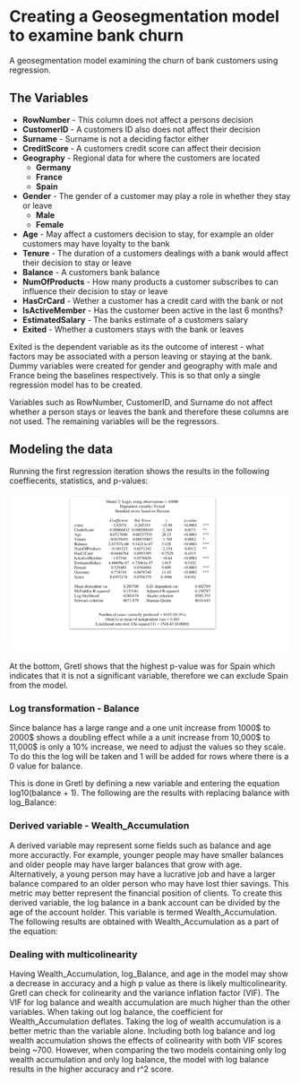 # Creating a Geosegmentation model to examine bank churn

A geosegmentation model examining the churn of bank customers using regression.

## The Variables

* **RowNumber** - This column does not affect a persons decision
* **CustomerID** - A customers ID also does not affect their decision
* **Surname** - Surname is not a deciding factor either
* **CreditScore** - A customers credit score can affect their decision
* **Geography** - Regional data for where the customers are located
    + **Germany**
    + **France**
    + **Spain**
* **Gender** - The gender of a customer may play a role in whether they stay or leave
    + **Male**
    + **Female**
* **Age** - May affect a customers decision to stay, for example an older customers may have loyalty to the bank
* **Tenure** - The duration of a customers dealings with a bank would affect their decision to stay or leave
* **Balance** - A customers bank balance
* **NumOfProducts** - How many products a customer subscribes to can influence their decision to stay or leave
* **HasCrCard** - Wether a customer has a credit card with the bank or not
* **IsActiveMember** - Has the customer been active in the last 6 months?
* **EstimatedSalary** - The banks estimate of a customers salary
* **Exited** - Whether a customers stays with the bank or leaves


Exited is the dependent variable as its the outcome of interest - what factors may be associated with a person leaving or staying at the bank. Dummy variables were created for gender and geography with male and France being the baselines respectively. This is so that only a single regression model has to be created.

Variables such as RowNumber, CustomerID, and Surname do not affect whether a person stays or leaves the bank and therefore these columns are not used. The remaining variables will be the regressors.

## Modeling the data

Running the first regression iteration shows the results in the following coeffiecents, statistics, and p-values:

<img src="images/gretl1-1.png">

At the bottom, Gretl shows that the highest p-value was for Spain which indicates that it is not a significant variable, therefore we can exclude Spain from the model. 

### Log transformation - Balance

Since balance has a large range and a one unit increase from 1000$ to 2000$ shows a doubling effect while a a unit increase from 10,000$ to 11,000$ is only a 10% increase, we need to adjust the values so they scale. To do this the log will be taken and 1 will be added for rows where there is a 0 value for balance.

This is done in Gretl by defining a new variable and entering the equation log10(balance + 1). The following are the results with replacing balance with log_Balance:

### Derived variable - Wealth_Accumulation

A derived variable may represent some fields such as balance and age more accuractly. For example, younger people may have smaller balances and older people may have larger balances that grow with age. Alternatively, a young person may have a lucrative job and have a larger balance compared to an older person who may have lost thier savings. This metric may better represent the financial position of clients.
To create this derived variable, the log balance in a bank account can be divided by the age of the account holder. This variable is termed Wealth_Accumulation. The following results are obtained with Wealth_Accumulation as a part of the equation:

### Dealing with multicolinearity

Having Wealth_Accumulation, log_Balance, and age in the model may show a decrease in accuracy and a high p value as there is likely multicolinearity. Gretl can check for colinearity and the variance inflation factor (VIF). The VIF for log balance and wealth accumulation are much higher than the other variables. When taking out log balance, the coefficient for Wealth_Accumulation deflates. Taking the log of wealth accumulation is a better metric than the variable alone. Including both log balance and log wealth accumulation shows the effects of colinearity with both VIF scores being ~700. However, when comparing the two models containing only log wealth accumulation and only log balance, the model with log balance results in the higher accuracy and r^2 score. 

